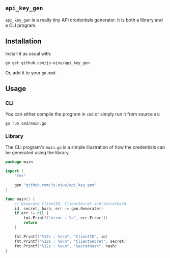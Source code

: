 ## `api_key_gen`
`api_key_gen` is a really tiny API credentials generator. It is both a library and a CLI program.

## Installation
Install it as usual with:

```bash
go get github.com/js-ojus/api_key_gen
```

Or, add it to your `go.mod`.

## Usage
### CLI
You can either compile the program in `cmd` or simply run it from source as:

```
go run cmd/main.go
```

### Library
The CLI program's `main.go` is a simple illustration of how the credentials can be generated using the library.

```go
package main

import (
	"fmt"

	gen "github.com/js-ojus/api_key_gen"
)

func main() {
	// Generate ClientID, ClientSecret and SecretHash.
	id, secret, hash, err := gen.Generate()
	if err != nil {
		fmt.Printf("error : %s", err.Error())
		return
	}

	fmt.Printf("%12s : %s\n", "ClientID", id)
	fmt.Printf("%12s : %s\n", "ClientSecret", secret)
	fmt.Printf("%12s : %s\n", "SecretHash", hash)
}
```
